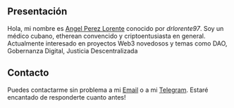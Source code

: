 ## Presentación

Hola, mi nombre es [Angel Perez Lorente](https://linktr.ee/drlorente97) conocido por _drlorente97_. Soy un médico cubano, etherean convencido y criptoentusiasta en general.
Actualmente interesado en proyectos Web3 novedosos y temas como DAO, Gobernanza Digital, Justicia Descentralizada


## Contacto

Puedes contactarme sin problema a mi [Email](mailto:drlorente97@gmail.com) o a mi [Telegram](https://t.me/drlorente97). Estaré encantado de responderte cuanto antes!
